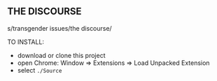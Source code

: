 THE DISCOURSE
-----------------------------------------


s/transgender issues/the discourse/


TO INSTALL:

- download or clone this project
- open Chrome: Window => Extensions => Load Unpacked Extension
- select `./Source`

